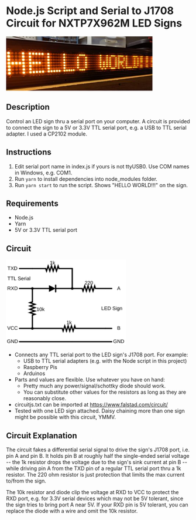 # Node.js Script and Serial to J1708 Circuit for NXTP7X962M LED Signs

<img src="hello.jpg">

## Description
Control an LED sign thru a serial port on your computer. A circuit is provided to connect the sign to a 5V or 3.3V TTL serial port, e.g. a USB to TTL serial adapter. I used a CP2102 module.

## Instructions
1. Edit serial port name in index.js if yours is not ttyUSB0. Use COM names in Windows, e.g. COM1.
2. Run `yarn` to install dependencies into node_modules folder.
3. Run `yarn start` to run the script. Shows "HELLO WORLD!!!" on the sign.

## Requirements
* Node.js
* Yarn
* 5V or 3.3V TTL serial port

## Circuit

<img src="circuit.png" width="328" height="234">

* Connects any TTL serial port to the LED sign's J1708 port. For example:
  * USB to TTL serial adapters (e.g. with the Node script in this project)
  * Raspberry Pis
  * Arduinos
* Parts and values are flexible. Use whatever you have on hand:
  * Pretty much any power/signal/schottky diode should work.
  * You can substitute other values for the resistors as long as they are reasonably close.
* circuitjs.txt can be imported at https://www.falstad.com/circuit/
* Tested with one LED sign attached. Daisy chaining more than one sign might be possible with this circuit, YMMV.

## Circuit Explanation
The circuit fakes a differential serial signal to drive the sign's J1708 port, i.e. pin A and pin B. It holds pin B at roughly half the single-ended serial voltage -- the 1k resistor drops the voltage due to the sign's sink current at pin B -- while driving pin A from the TXD pin of a regular TTL serial port thru a 1k resistor. The 220 ohm resistor is just protection that limits the max current to/from the sign.

The 10k resistor and diode clip the voltage at RXD to VCC to protect the RXD port, e.g. for 3.3V serial devices which may not be 5V tolerant, since the sign tries to bring port A near 5V. If your RXD pin is 5V tolerant, you can replace the diode with a wire and omit the 10k resistor.
